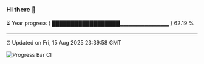 ### Hi there 👋

⏳ Year progress { ██████████████████▁▁▁▁▁▁▁▁▁▁▁▁ } 62.19 %

---

⏰ Updated on Fri, 15 Aug 2025 23:39:58 GMT

![Progress Bar CI](https://github.com/IshwaranRudhara/GIT-ACTION/workflows/Progress%20Bar%20CI/badge.svg)
